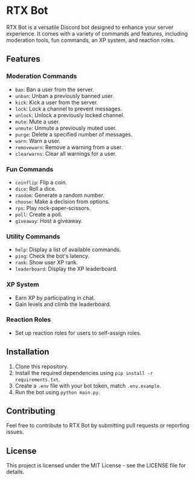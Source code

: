 # RTX Bot

RTX Bot is a versatile Discord bot designed to enhance your server experience. It comes with a variety of commands and features, including moderation tools, fun commands, an XP system, and reaction roles.

## Features

### Moderation Commands

- `ban`: Ban a user from the server.
- `unban`: Unban a previously banned user.
- `kick`: Kick a user from the server.
- `lock`: Lock a channel to prevent messages.
- `unlock`: Unlock a previously locked channel.
- `mute`: Mute a user.
- `unmute`: Unmute a previously muted user.
- `purge`: Delete a specified number of messages.
- `warn`: Warn a user.
- `removewarn`: Remove a warning from a user.
- `clearwarns`: Clear all warnings for a user.

### Fun Commands

- `coinflip`: Flip a coin.
- `dice`: Roll a dice.
- `random`: Generate a random number.
- `choose`: Make a decision from options.
- `rps`: Play rock-paper-scissors.
- `poll`: Create a poll.
- `giveaway`: Host a giveaway.

### Utility Commands

- `help`: Display a list of available commands.
- `ping`: Check the bot's latency.
- `rank`: Show user XP rank.
- `leaderboard`: Display the XP leaderboard.

### XP System

- Earn XP by participating in chat.
- Gain levels and climb the leaderboard.

### Reaction Roles

- Set up reaction roles for users to self-assign roles.

## Installation

1. Clone this repository.
2. Install the required dependencies using `pip install -r requirements.txt`.
3. Create a `.env` file with your bot token, match `.env.example`.
4. Run the bot using `python main.py`.

## Contributing

Feel free to contribute to RTX Bot by submitting pull requests or reporting issues.

## License

This project is licensed under the MIT License - see the LICENSE file for details.
